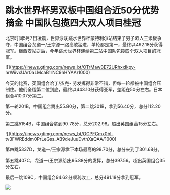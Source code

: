 # 跳水世界杯男双板中国组合近50分优势摘金 中国队包揽四大双人项目桂冠

北京时间5月7日凌晨，世界泳联跳水世界杯蒙特利尔站结束了男子双人三米板争夺，中国组合龙道一/王宗源一路高歌猛进，单轮都是第一，最终以492.18分获得冠军。继西安站之后，今年跳水世界杯连续第二站中国队包揽四个双人项目的冠军。

![](https://inews.gtimg.com/news_bt/OTrMawBE72URhxxIkpy-
hrWiivxUAr0aLMcaB1rNC9hHYAA/1000)

今天的比赛，英国组合哈丁/杰克-
劳发挥得非常不错，但每一轮都被中国组合压制住。他们全程第二位到底，最终以443.10分获得亚军，差距在50分左右。日本组合410.07分第三。

第一轮201B，中国组合跳出55.80分，第二跳301B，拿到56.40分，总分112.20分。

第三跳5154B，中国组合拿到90.78分，总分202.98。超出英国组合15分左右。

![](https://inews.gtimg.com/news_bt/OCPFCmx0bI-
tv3FWREddm0PrLeGss_AB9deJuuDvthXaQAA/1000)

第四跳5337D，龙道一/王宗源拿下本场最高的98.70分，总分来到了301.68分。

第五跳407C，龙道一/王宗源给出95.88分的发挥，总分397.56。超出英国组合35分左右。

最后一跳109C，中国组合94.62分顺利收工，总分491.18分拿到冠军。

![](https://inews.gtimg.com/news_bt/OtD7UgJIwtTRMjnlpp-M6O0zeM9VYvsHmKlX31N21ciP8AA/1000)

